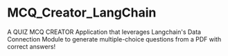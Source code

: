 # MCQ_Creator_LangChain
A QUIZ MCQ CREATOR Application that leverages Langchain's Data Connection Module to generate multiple-choice questions from a PDF with correct answers!
